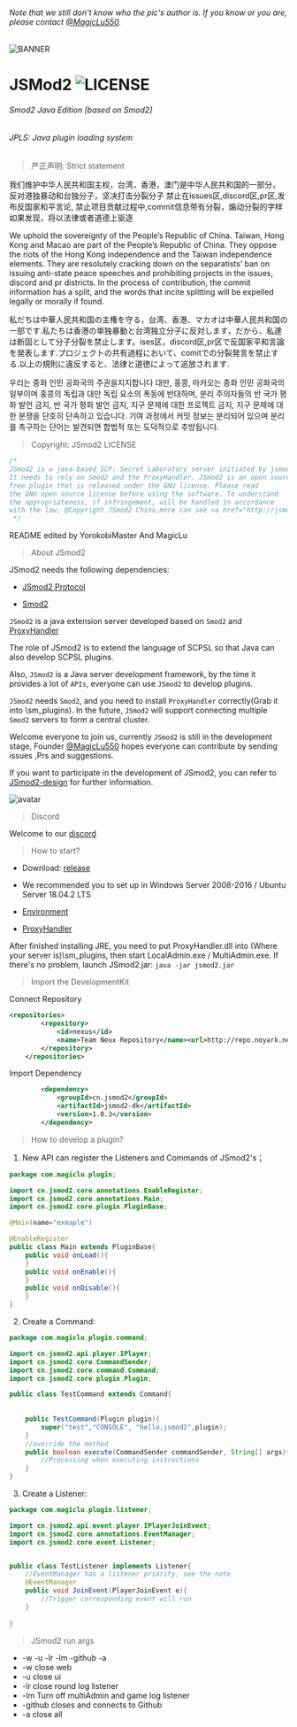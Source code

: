 ###### Note that we still don't know who the pic's author is. If you know or you are, please contact [@MagicLu550](https://github.com/MagicLu550).
![BANNER](6DC1237F3087F7B13213246693E6B81E.jpg)
# JSMod2    ![LICENSE](https://img.shields.io/badge/license-GPL-blue.svg)
###### Smod2 Java Edition [based on Smod2] 
###### JPLS: Java plugin loading system

> 严正声明: Strict statement

我们维护中华人民共和国主权，台湾，香港，澳门是中华人民共和国的一部分，
反对港独暴动和台独分子，坚决打击分裂分子 禁止在issues区,discord区,pr区,发布反国家和平言论,
禁止项目贡献过程中,commit信息带有分裂，煽动分裂的字样 如果发现，将以法律或者道德上驱逐

We uphold the sovereignty of the People’s Republic of China. Taiwan, Hong Kong 
and Macao are part of the People’s Republic of China. They oppose the riots of the 
Hong Kong independence and the Taiwan independence elements. They are resolutely cracking 
down on the separatists’ ban on issuing anti-state peace speeches and prohibiting projects in the issues,
 discord and pr districts. In the process of contribution, the commit information has a split, and the words 
 that incite splitting will be expelled legally or morally if found.

私だちは中華人民共和国の主権を守る，台湾、香港、マカオは中華人民共和国の一部です.私たちは香港の単独暴動と台湾独立分子に反対します，だから、私達は断固として分子分裂を禁止します。ises区，discord区,pr区で反国家平和言論を発表します.プロジェクトの共有過程において、comitでの分裂発言を禁止する.以上の規則に違反すると、法律と道徳によって追放されます.

우리는 중화 인민 공화국의 주권을지지합니다 대만, 홍콩, 마카오는 중화 인민 공화국의 일부이며 홍콩의 독립과 대만 독립 요소의 폭동에 반대하며, 분리 주의자들의 반 국가 평화 발언 금지, 반 국가 평화 발언 금지, 지구 문제에 대한 프로젝트 금지, 지구 문제에 대한 분쟁을 단호히 단속하고 있습니다. 기여 과정에서 커밋 정보는 분리되어 있으며 분리를 촉구하는 단어는 발견되면 합법적 또는 도덕적으로 추방됩니다.

> Copyright: JSmod2 LICENSE 
```java
/*
JSmod2 is a java-based SCP: Secret Laboratory server initiated by jsmod2.cn.
It needs to rely on Smod2 and the ProxyHandler. JSmod2 is an open source
free plugin that is released under the GNU license. Please read
the GNU open source license before using the software. To understand
the appropriateness, if infringement, will be handled in accordance
with the law, @Copyright JSmod2 China,more can see <a href="http://jsmod2.cn">that<a>
 */
```

README edited by YorokobiMaster And MagicLu

> About JSmod2

JSmod2 needs the following dependencies:

* [JSmod2 Protocol](https://github.com/jsmod2-java-c/Jsmod2_protocol.git)

* [Smod2](https://github.com/Grover-c13/Smod2)

`JSmod2` is a java extension server 
developed based on `Smod2` and [ProxyHandler](https://github.com/jsmod2-java-c/ProxyHandler)

The role of JSmod2 is to extend the language of SCPSL
so that Java can also develop SCPSL plugins.

Also, `JSmod2` is a Java server 
development framework, by the time it provides a lot of `APIs`,
everyone can use `JSmod2` to develop plugins.

`JSmod2` needs `Smod2`, and you need to install `ProxyHandler` 
correctly(Grab it into \sm_plugins). In the future, `JSmod2` will support 
connecting multiple `Smod2` servers to form a central cluster.

Welcome everyone to join us, 
currently `JSmod2` is still in the development stage, 
Founder [@MagicLu550](https://github.com/MagicLu550) hopes everyone can contribute
by sending issues ,Prs and suggestions.

If you want to participate in the development of JSmod2,
you can refer to [JSmod2-design](https://github.com/jsmod2-java-c/jsmod2-design) for further information.

![avatar](github_info/jsmod2-banner.png)

> Discord

Welcome to our [discord](https://discord.gg/Qjzvb2a)

> How to start?
* Download: [release](https://github.com/jsmod2-java-c/JSmod2-Core/releases)

* We recommended you to set up in Windows Server 2008-2016 / Ubuntu Server 18.04.2 LTS

* [Environment](https://www.oracle.com/technetwork/java/javase/downloads/index.html)
* [ProxyHandler](https://github.com/jsmod2-java-c/JSMod2-ProxyHandler)

After finished installing JRE, you need to put ProxyHandler.dll into 
(Where your server is)\sm_plugins, then start LocalAdmin.exe / MultiAdmin.exe.
If there's no problem, launch JSmod2.jar:
`java -jar jsmod2.jar`

> Import the DevelopmentKit

Connect Repository

```xml
<repositories>
        <repository>
            <id>nexus</id>
            <name>Team Neux Repository</name><url>http://repo.noyark.net/nexus/content/groups/public/</url>
        </repository>
    </repositories>
```
Import Dependency
```xml
        <dependency>
            <groupId>cn.jsmod2</groupId>
            <artifactId>jsmod2-dk</artifactId>
            <version>1.0.3</version>
        </dependency>
```


> How to develop a plugin?

1. New API can register the Listeners and Commands of JSmod2's；

```java
package com.magiclu.plugin;

import cn.jsmod2.core.annotations.EnableRegister;
import cn.jsmod2.core.annotations.Main;
import cn.jsmod2.core.plugin.PluginBase;

@Main(name="exmaple")

@EnableRegister
public class Main extends PluginBase{
    public void onLoad(){
    }
    public void onEnable(){
    }
    public void onDisable(){
    }
}
```
2. Create a Command:
```java
package com.magiclu.plugin.command;

import cn.jsmod2.api.player.IPlayer;
import cn.jsmod2.core.CommandSender;
import cn.jsmod2.core.command.Command;
import cn.jsmod2.core.plugin.Plugin;

public class TestCommand extends Command{
    
   
    public TestCommand(Plugin plugin){
        super("test","CONSOLE", "hello,jsmod2",plugin);
    }
    //override the method
    public boolean execute(CommandSender commandSender, String[] args){
        //Processing when executing instructions
    }
}

```

3. Create a Listener:
```java
package com.magiclu.plugin.listener;

import cn.jsmod2.api.event.player.IPlayerJoinEvent;
import cn.jsmod2.core.annotations.EventManager;
import cn.jsmod2.core.event.Listener;


public class TestListener implements Listener{
    //EventManager has a listener priority, see the note
    @EventManager
    public void JoinEvent(PlayerJoinEvent e){
        //Trigger corresponding event will run
    }
    
}
```
> JSmod2 run args

* -w -u -lr -lm -github -a
* -w close web
* -u close ui
* -lr close round log listener
* -lm Turn off multiAdmin and game log listener
* -github closes and connects to Github
* -a close all
